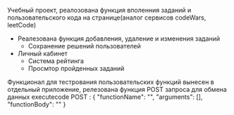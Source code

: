 Учебный проект, реалозована функция вполенния заданий и пользовательского кода на странице(аналог сервисов codeWars, leetCode)

- Реалезована функция добавления, удаление и изменения заданий
  - Сохранение решений пользователей
- Личный кабинет
  - Система рейтинга
  - Просмтор пройденных заданий

Функционал для тестрования пользовательских функций вынесен в отдельный приложение, релезована функция POST запроса для обмена данных
executecode
POST : 
{
    "functionName": "",
    "arguments": [],
    "functionBody": ""
}
